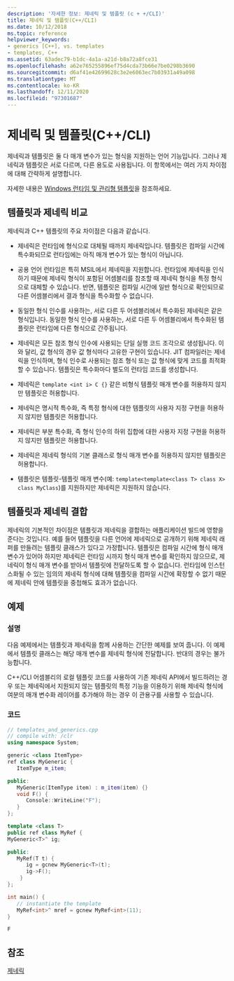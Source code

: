 ```yaml
---
description: '자세한 정보: 제네릭 및 템플릿 (c + +/CLI)'
title: 제네릭 및 템플릿(C++/CLI)
ms.date: 10/12/2018
ms.topic: reference
helpviewer_keywords:
- generics [C++], vs. templates
- templates, C++
ms.assetid: 63adec79-b1dc-4a1a-a21d-b8a72a8fce31
ms.openlocfilehash: a62e765255896ef75d4cda73b66e7be0298b3690
ms.sourcegitcommit: d6af41e42699628c3e2e6063ec7b03931a49a098
ms.translationtype: MT
ms.contentlocale: ko-KR
ms.lasthandoff: 12/11/2020
ms.locfileid: "97301687"
---
```

# <a name="generics-and-templates-ccli"></a>제네릭 및 템플릿(C++/CLI)

제네릭과 템플릿은 둘 다 매개 변수가 있는 형식을 지원하는 언어 기능입니다. 그러나 제네릭과 템플릿은 서로 다르며, 다른 용도로 사용됩니다. 이 항목에서는 여러 가지 차이점에 대해 간략하게 설명합니다.

자세한 내용은 [Windows 런타임 및 관리형 템플릿](windows-runtime-and-managed-templates-cpp-component-extensions.md)을 참조하세요.

## <a name="comparing-templates-and-generics"></a>템플릿과 제네릭 비교

제네릭과 C++ 템플릿의 주요 차이점은 다음과 같습니다.

- 제네릭은 런타임에 형식으로 대체될 때까지 제네릭입니다. 템플릿은 컴파일 시간에 특수화되므로 런타임에는 아직 매개 변수가 있는 형식이 아닙니다.

- 공용 언어 런타임은 특히 MSIL에서 제네릭을 지원합니다. 런타임에 제네릭을 인식하기 때문에 제네릭 형식이 포함된 어셈블리를 참조할 때 제네릭 형식을 특정 형식으로 대체할 수 있습니다. 반면, 템플릿은 컴파일 시간에 일반 형식으로 확인되므로 다른 어셈블리에서 결과 형식을 특수화할 수 없습니다.

- 동일한 형식 인수를 사용하는, 서로 다른 두 어셈블리에서 특수화된 제네릭은 같은 형식입니다. 동일한 형식 인수를 사용하는, 서로 다른 두 어셈블리에서 특수화된 템플릿은 런타임에 다른 형식으로 간주됩니다.

- 제네릭은 모든 참조 형식 인수에 사용되는 단일 실행 코드 조각으로 생성됩니다. 이와 달리, 값 형식의 경우 값 형식마다 고유한 구현이 있습니다. JIT 컴파일러는 제네릭을 인식하며, 형식 인수로 사용되는 참조 형식 또는 값 형식에 맞게 코드를 최적화할 수 있습니다. 템플릿은 특수화마다 별도의 런타임 코드를 생성합니다.

- 제네릭은 `template <int i> C {}` 같은 비형식 템플릿 매개 변수를 허용하지 않지만 템플릿은 허용합니다.

- 제네릭은 명시적 특수화, 즉 특정 형식에 대한 템플릿의 사용자 지정 구현을 허용하지 않지만 템플릿은 허용합니다.

- 제네릭은 부분 특수화, 즉 형식 인수의 하위 집합에 대한 사용자 지정 구현을 허용하지 않지만 템플릿은 허용합니다.

- 제네릭은 제네릭 형식의 기본 클래스로 형식 매개 변수를 허용하지 않지만 템플릿은 허용합니다.

- 템플릿은 템플릿-템플릿 매개 변수(예: `template<template<class T> class X> class MyClass`)를 지원하지만 제네릭은 지원하지 않습니다.

## <a name="combining-templates-and-generics"></a>템플릿과 제네릭 결합

제네릭의 기본적인 차이점은 템플릿과 제네릭을 결합하는 애플리케이션 빌드에 영향을 준다는 것입니다. 예를 들어 템플릿을 다른 언어에 제네릭으로 공개하기 위해 제네릭 래퍼를 만들려는 템플릿 클래스가 있다고 가정합니다. 템플릿은 컴파일 시간에 형식 매개 변수가 있어야 하지만 제네릭은 런타임 시까지 형식 매개 변수를 확인하지 않으므로, 제네릭이 형식 매개 변수를 받아서 템플릿에 전달하도록 할 수 없습니다. 런타임에 인스턴스화될 수 있는 임의의 제네릭 형식에 대해 템플릿을 컴파일 시간에 확장할 수 없기 때문에 제네릭 안에 템플릿을 중첩해도 효과가 없습니다.

## <a name="example"></a>예제

### <a name="description"></a>설명

다음 예제에서는 템플릿과 제네릭을 함께 사용하는 간단한 예제를 보여 줍니다. 이 예제에서 템플릿 클래스는 해당 매개 변수를 제네릭 형식에 전달합니다. 반대의 경우는 불가능합니다.

C++/CLI 어셈블리의 로컬 템플릿 코드를 사용하여 기존 제네릭 API에서 빌드하려는 경우 또는 제네릭에서 지원되지 않는 템플릿의 특정 기능을 이용하기 위해 제네릭 형식에 여분의 매개 변수화 레이어를 추가해야 하는 경우 이 관용구를 사용할 수 있습니다.

### <a name="code"></a>코드

```cpp
// templates_and_generics.cpp
// compile with: /clr
using namespace System;

generic <class ItemType>
ref class MyGeneric {
   ItemType m_item;

public:
   MyGeneric(ItemType item) : m_item(item) {}
   void F() {
      Console::WriteLine("F");
   }
};

template <class T>
public ref class MyRef {
MyGeneric<T>^ ig;

public:
   MyRef(T t) {
      ig = gcnew MyGeneric<T>(t);
      ig->F();
    }
};

int main() {
   // instantiate the template
   MyRef<int>^ mref = gcnew MyRef<int>(11);
}
```

```Output
F
```

## <a name="see-also"></a>참조

[제네릭](generics-cpp-component-extensions.md)
